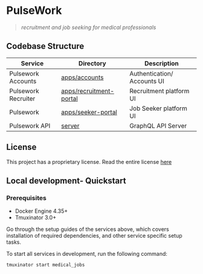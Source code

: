 # PulseWork
> *recruitment and job seeking for medical professionals*

## Codebase Structure
| Service             | Directory                                         | Description                     |
|---------------------|---------------------------------------------------|---------------------------------|
| Pulsework Accounts  | [apps/accounts](./apps/accounts)                  | Authentication/ Accounts UI     |
| Pulsework Recruiter | [apps/recruitment-portal](./apps/recruiter-portal)| Recruitment platform UI         |
| Pulsework           | [apps/seeker-portal](./apps/seeker-portal)        | Job Seeker platform UI          |
| Pulsework API       | [server](./server)                                | GraphQL API Server              |


## License
This project has a proprietary license. Read the entire license [here](./README.md)


## Local development- Quickstart

### Prerequisites
- Docker Engine  4.35+
- Tmuxinator 3.0+

Go through the setup guides of the services above, which covers installation of required dependencies,
and other service specific setup tasks.

To start all services in development, run the following command:

```bash
tmuxinator start medical_jobs
```